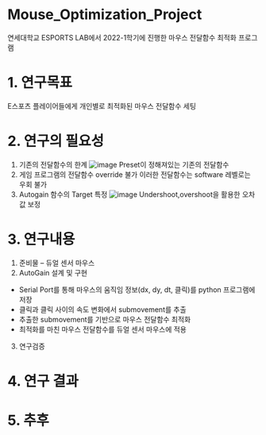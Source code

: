 # Mouse_Optimization_Project
연세대학교 ESPORTS LAB에서 2022-1학기에 진행한 마우스 전달함수 최적화 프로그램

# 1. 연구목표
E스포츠 플레이어들에게 개인별로 최적화된 마우스 전달함수 세팅

# 2. 연구의 필요성
1. 기존의 전달함수의 한계
![image](https://user-images.githubusercontent.com/35508595/174531913-168bf631-dacf-4c28-9684-a2f991aad3d9.png)
Preset이 정해져있는 기존의 전달함수
2. 게임 프로그램의 전달함수 override 불가
이러한 전달함수는 software 레벨로는 우회 불가
3. Autogain 함수의 Target 특정
![image](https://user-images.githubusercontent.com/35508595/174532095-0eb33f8b-1267-4ec8-b787-cafa460d3004.png)
Undershoot,overshoot을 활용한 오차값 보정
    
# 3. 연구내용
1. 준비물 – 듀얼 센서 마우스
2. AutoGain 설계 및 구현
  * Serial Port를 통해 마우스의 움직임 정보(dx, dy, dt, 클릭)를 python 프로그램에 저장
  * 클릭과 클릭 사이의 속도 변화에서 submovement를 추출
  * 추출한 submovement를 기반으로 마우스 전달함수 최적화
  * 최적화를 마친 마우스 전달함수를 듀얼 센서 마우스에 적용
3. 연구검증

# 4. 연구 결과
# 5. 추후 
